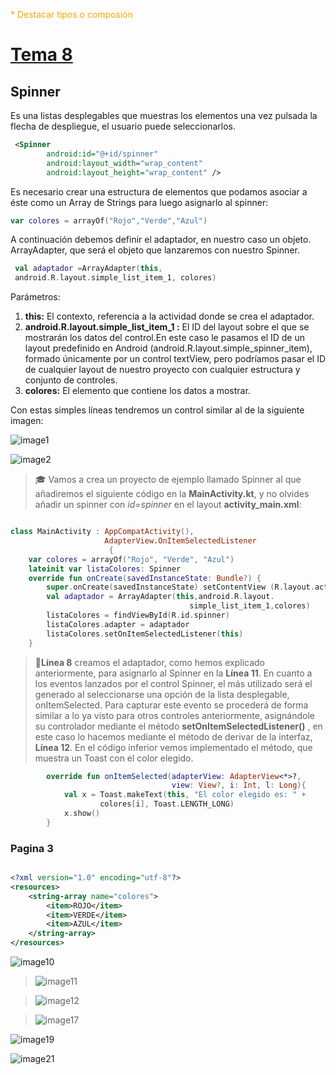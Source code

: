<style>
o { color: Orange }
</style>
<o>* Destacar tipos o composión</o>

# [Tema 8](Xusa/tema8_Interfaz_Usuario_III.pdf)

## Spinner

Es una listas desplegables que muestras los elementos una vez pulsada la flecha de despliegue, el usuario puede seleccionarlos.

```xml
 <Spinner
        android:id="@+id/spinner"
        android:layout_width="wrap_content"
        android:layout_height="wrap_content" />
```

Es necesario crear una estructura de elementos que podamos asociar a éste como un Array de Strings para luego asignarlo al spinner:

```kt
var colores = arrayOf("Rojo","Verde","Azul")
```

A continuación debemos definir el adaptador, en nuestro caso un objeto. ArrayAdapter, que será el objeto que lanzaremos con nuestro Spinner.

```kt
 val adaptador =ArrayAdapter(this,            
 android.R.layout.simple_list_item_1, colores) 
```

Parámetros:

1. **this:** El contexto, referencia a la actividad donde se crea el adaptador.
2. **android.R.layout.simple_list_item_1 :** El ID del layout sobre el que se mostrarán los datos del control.En este caso le pasamos el ID de un layout predefinido en Android (android.R.layout.simple_spinner_item), formado únicamente por un control textView, pero podríamos pasar el ID de cualquier layout de nuestro proyecto con cualquier estructura y conjunto de controles.
3. **colores:** El elemento que contiene los datos a mostrar.

Con estas simples líneas tendremos un control similar al de la siguiente imagen:

![image1](https://github.com/MarceloSantonja/AndroidApuntes/blob/main/resources/images/T8/image1.png?raw=true)

![image2](https://github.com/MarceloSantonja/AndroidApuntes/blob/main/resources/images/T8/image2.png?raw=true)

> 🎓 Vamos a crea un proyecto de ejemplo llamado Spinner al que
> añadiremos el siguiente código en la **MainActivity.kt**, y no olvides añadir un spinner con *id=spinner* en el layout **activity_main.xml**:

```kt {highlight=[8,11,12]}

class MainActivity : AppCompatActivity(), 
                     AdapterView.OnItemSelectedListener
                      {
    var colores = arrayOf("Rojo", "Verde", "Azul") 
    lateinit var listaColores: Spinner 
    override fun onCreate(savedInstanceState: Bundle?) {
        super.onCreate(savedInstanceState) setContentView (R.layout.activity_main)
        val adaptador = ArrayAdapter(this,android.R.layout.
                                        simple_list_item_1,colores)
        listaColores = findViewById(R.id.spinner)
        listaColores.adapter = adaptador
        listaColores.setOnItemSelectedListener(this)
    }

```

> 📌**Línea 8** creamos el adaptador, como hemos explicado anteriormente,
para asignarlo al Spinner en la **Línea 11**.
>En cuanto a los eventos lanzados por el control Spinner, el más utilizado será el generado al seleccionarse una opción de la lista desplegable, onItemSelected.
> Para capturar este evento se procederá de forma similar a lo ya visto para otros controles anteriormente, asignándole su controlador mediante el método **setOnItemSelectedListener()** , en este caso lo hacemos mediante el método de derivar de la interfaz, **Línea 12**. 
> En el código inferior vemos implementado el método, que muestra un Toast con el color elegido.

```kt
        override fun onItemSelected(adapterView: AdapterView<*>?,
                                    view: View?, i: Int, l: Long){
            val x = Toast.makeText(this, "El color elegido es: " +
                    colores[i], Toast.LENGTH_LONG)
            x.show()
        }
```

### Pagina 3

```xml

<?xml version="1.0" encoding="utf-8"?>
<resources>
    <string-array name="colores">
        <item>ROJO</item>
        <item>VERDE</item>
        <item>AZUL</item>
    </string-array>
</resources>

```








 ![image10](https://github.com/MarceloSantonja/AndroidApuntes/blob/main/resources/images/T8/image10.png?raw=true)

> ![image11](https://github.com/MarceloSantonja/AndroidApuntes/blob/main/resources/images/T8/image11.png?raw=true)

> ![image12](https://github.com/MarceloSantonja/AndroidApuntes/blob/main/resources/images/T8/image12.png?raw=true)

> ![image17](https://github.com/MarceloSantonja/AndroidApuntes/blob/main/resources/images/T8/image17.png?raw=true)


![image19](https://github.com/MarceloSantonja/AndroidApuntes/blob/main/resources/images/T8/image19.png?raw=true)


![image21](https://github.com/MarceloSantonja/AndroidApuntes/blob/main/resources/images/T8/image21.png?raw=true)